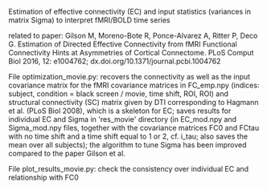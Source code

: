 Estimation of effective connectivity (EC) and input statistics (variances in matrix Sigma) to interpret fMRI/BOLD time series

related to paper: Gilson M, Moreno-Bote R, Ponce-Alvarez A, Ritter P, Deco G. Estimation of Directed Effective Connectivity from fMRI Functional Connectivity Hints at Asymmetries of Cortical Connectome. PLoS Comput Biol 2016, 12: e1004762; dx.doi.org/10.1371/journal.pcbi.1004762

File optimization_movie.py: recovers the connectivity as well as the input covariance matrix for the fMRI covariance matrices in FC_emp.npy (indices: subject, condition = black screen / movie, time shift, ROI, ROI) and structural connectivity (SC) matrix given by DTI corresponding to Hagmann et al. (PLoS Biol 2008), which is a skeleton for EC; saves results for individual EC and Sigma in 'res_movie' directory (in EC_mod.npy and Sigma_mod.npy files, together with the covariance matrices FC0 and FCtau with no time shift and a time shift equal to 1 or 2, cf. i_tau; also saves the mean over all subjects); the algorithm to tune Sigma has been improved compared to the paper Gilson et al.

File plot_results_movie.py: check the consistency over individual EC and relationship with FC0
